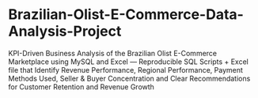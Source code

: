 # Brazilian-Olist-E-Commerce-Data-Analysis-Project
KPI-Driven Business Analysis of the Brazilian Olist E-Commerce Marketplace using MySQL and Excel — Reproducible SQL Scripts + Excel file that Identify Revenue Performance, Regional Performance, Payment Methods Used, Seller &amp; Buyer Concentration and Clear Recommendations for Customer Retention and Revenue Growth
